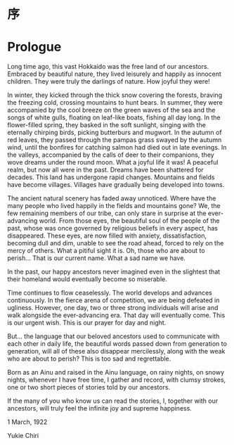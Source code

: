 # 序
# Prologue

Long time ago, this vast Hokkaido was the free land of our ancestors. Embraced by beautiful nature, they lived leisurely and happily as innocent children. They were truly the darlings of nature. How joyful they were!   

In winter, they kicked through the thick snow covering the forests, braving the freezing cold, crossing mountains to hunt bears. In summer, they were accompanied by the cool breeze on the green waves of the sea and the songs of white gulls, floating on leaf-like boats, fishing all day long. In the flower-filled spring, they basked in the soft sunlight, singing with the eternally chirping birds, picking butterburs and mugwort. In the autumn of red leaves, they passed through the pampas grass swayed by the autumn wind, until the bonfires for catching salmon had died out in late evenings. In the valleys, accompanied by the calls of deer to their companions, they wove dreams under the round moon. What a joyful life it was! A peaceful realm, but now all were in the past. Dreams have been shattered for decades. This land has undergone rapid changes. Mountains and fields have become villages. Villages have gradually being developed into towns.  

The ancient natural scenery has faded away unnoticed. Where have the many people who lived happily in the fields and mountains gone? We, the few remaining members of our tribe, can only stare in surprise at the ever-advancing world. From those eyes, the beautiful soul of the people of the past, whose was once governed by religious beliefs in every aspect, has disappeared. These eyes, are now filled with anxiety, dissatisfaction, becoming dull and dim, unable to see the road ahead, forced to rely on the mercy of others. What a pitiful sight it is. Oh, those who are about to perish... That is our current name. What a sad name we have.

In the past, our happy ancestors never imagined even in the slightest that their homeland would eventually become so miserable. 

Time continues to flow ceaselessly. The world develops and advances continuously. In the fierce arena of competition, we are being defeated in ugliness. However, one day, two or three strong individuals will arise and walk alongside the ever-advancing era. That day will eventually come. This is our urgent wish. This is our prayer for day and night. 

But... the language that our beloved ancestors used to communicate with each other in daily life, the beautiful words passed down from generation to generation, will all of these also disappear mercilessly, along with the weak who are about to perish? This is too sad and regrettable. 

Born as an Ainu and raised in the Ainu language, on rainy nights, on snowy nights, whenever I have free time, I gather and record, with clumsy strokes, one or two short pieces of stories told by our ancestors.   

If the many of you who know us can read the stories, I, together with our ancestors, will truly feel the infinite joy and supreme happiness.  

1 March, 1922  

Yukie Chiri  